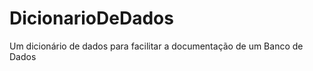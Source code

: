 DicionarioDeDados
=================

Um dicionário de dados para facilitar a documentação de um Banco de Dados

